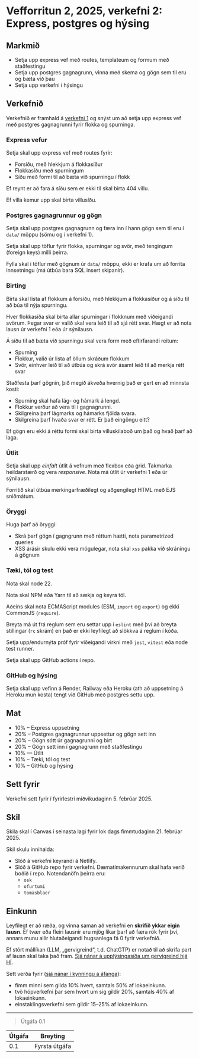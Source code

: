 # Vefforritun 2, 2025, verkefni 2: Express, postgres og hýsing

## Markmið

- Setja upp express vef með routes, templateum og formum með staðfestingu
- Setja upp postgres gagnagrunn, vinna með skema og gögn sem til eru og bæta við þau
- Setja upp verkefni í hýsingu

## Verkefnið

Verkefnið er framhald á [verkefni 1](https://github.com/vefforritun/vef2-2025-v1) og snýst um að setja upp express vef með postgres gagnagrunni fyrir flokka og spurninga.

### Express vefur

Setja skal upp express vef með routes fyrir:

- Forsíðu, með hlekkjum á flokkasíður
- Flokkasíðu með spurningum
- Síðu með formi til að bæta við spurningu í flokk

Ef reynt er að fara á síðu sem er ekki til skal birta 404 villu.

Ef villa kemur upp skal birta villusíðu.

### Postgres gagnagrunnur og gögn

Setja skal upp postgres gagnagrunn og færa inn í hann gögn sem til eru í `data/` möppu (sömu og í verkefni 1).

Setja skal upp töflur fyrir flokka, spurningar og svör, með tengingum (foreign keys) milli þeirra.

Fylla skal í töflur með gögnum úr `data/` möppu, ekki er krafa um að forrita innsetningu (má útbúa bara SQL insert skipanir).

### Birting

Birta skal lista af flokkum á forsíðu, með hlekkjum á flokkasíður og á síðu til að búa til nýja spurningu.

Hver flokkasíða skal birta allar spurningar í flokknum með viðeigandi svörum. Þegar svar er valið skal vera leið til að sjá rétt svar. Hægt er að nota lausn úr verkefni 1 eða úr sýnilausn.

Á síðu til að bæta við spurningu skal vera form með eftirfarandi reitum:

- Spurning
- Flokkur, valið úr lista af öllum skráðum flokkum
- Svör, einhver leið til að útbúa og skrá svör ásamt leið til að merkja rétt svar

Staðfesta þarf gögnin, þið megið ákveða hvernig það er gert en að minnsta kosti:

- Spurning skal hafa lág- og hámark á lengd.
- Flokkur verður að vera til í gagnagrunni.
- Skilgreina þarf lágmarks og hámarks fjölda svara.
- Skilgreina þarf hvaða svar er rétt. Er það eingöngu eitt?

Ef gögn eru ekki á réttu formi skal birta villuskilaboð um það og hvað þarf að laga.

### Útlit

Setja skal upp _einfalt_ útlit á vefnum með flexbox eða grid. Takmarka heildarstærð og vera _responsive_. Nota má útlit úr verkefni 1 eða úr sýnilausn.

Forritið skal útbúa merkingarfræðilegt og aðgengilegt HTML með EJS sniðmátum.

### Öryggi

Huga þarf að öryggi:

- Skrá þarf gögn í gagngrunn með réttum hætti, nota parametrized queries
- XSS árásir skulu ekki vera mögulegar, nota skal `xss` pakka við skráningu á gögnum

### Tæki, tól og test

Nota skal node 22.

Nota skal NPM eða Yarn til að sækja og keyra tól.

Aðeins skal nota ECMAScript modules (ESM, `import` og `export`) og ekki CommonJS (`require`).

Breyta má út frá reglum sem eru settar upp í `eslint` með því að breyta stillingar (`rc` skrám) en það er ekki leyfilegt að slökkva á reglum í kóða.

Setja upp/endurnýta próf fyrir viðeigandi virkni með `jest`, `vitest` eða node test runner.

Setja skal upp GitHub actions í repo.

### GitHub og hýsing

Setja skal upp vefinn á Render, Railway eða Heroku (ath að uppsetning á Heroku mun kosta) tengt við GitHub með postgres settu upp.

## Mat

- 10% – Express uppsetning
- 20% – Postgres gagnagrunnur uppsettur og gögn sett inn
- 20% – Gögn sótt úr gagnagrunni og birt
- 20% – Gögn sett inn í gagnagrunn með staðfestingu
- 10% — Útlit
- 10% – Tæki, tól og test
- 10% – GitHub og hýsing

## Sett fyrir

Verkefni sett fyrir í fyrirlestri miðvikudaginn 5. febrúar 2025.

## Skil

Skila skal í Canvas í seinasta lagi fyrir lok dags fimmtudaginn 21. febrúar 2025.

Skil skulu innihalda:

- Slóð á verkefni keyrandi á Netlify.
- Slóð á GitHub repo fyrir verkefni. Dæmatímakennurum skal hafa verið boðið í repo. Notendanöfn þeirra eru:
  - `osk`
  - `ofurtumi`
  - `tomasblaer`

## Einkunn

Leyfilegt er að ræða, og vinna saman að verkefni en **skrifið ykkar eigin lausn**. Ef tvær eða fleiri lausnir eru mjög líkar þarf að færa rök fyrir því, annars munu allir hlutaðeigandi hugsanlega fá 0 fyrir verkefnið.

Ef stórt mállíkan (LLM, „gervigreind“, t.d. ChatGTP) er notað til að skrifa part af lausn skal taka það fram. [Sjá nánar á upplýsingasíða um gervigreind hjá HÍ](https://gervigreind.hi.is/).

Sett verða fyrir ([sjá nánar í kynningu á áfanga](https://github.com/vefforritun/vef2-2025/blob/main/namsefni/01.kynning/1.kynning.md)):

- fimm minni sem gilda 10% hvert, samtals 50% af lokaeinkunn.
- tvö hópverkefni þar sem hvort um sig gildir 20%, samtals 40% af lokaeinkunn.
- einstaklingsverkefni sem gildir 15–25% af lokaeinkunn.

---

> Útgáfa 0.1

| Útgáfa | Breyting      |
| ------ | ------------- |
| 0.1    | Fyrsta útgáfa |
